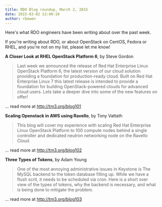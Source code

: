 ```yaml
---
title: RDO Blog roundup, March 2, 2015
date: 2015-03-02 13:49:19
author: rbowen
---
```


Here's what RDO engineers have been writing about over the past week.

If you're writing about RDO, or about OpenStack on CentOS, Fedora or RHEL, and you're not on my list, please let me know!

**A Closer Look at RHEL OpenStack Platform 6**, by Steve Gordon

> Last week we announced the release of Red Hat Enterprise Linux OpenStack Platform 6, the latest version of our cloud solution providing a foundation for production-ready cloud. Built on Red Hat Enterprise Linux 7 this latest release is intended to provide a foundation for building OpenStack-powered clouds for advanced cloud users. Lets take a deeper dive into some of the new features on offer!

... read more at http://tm3.org/blog101

**Scaling Openstack in AWS using Ravello**, by Tony Vattath

> This blog will cover my experience with scaling Red Hat Enterprise Linux OpenStack Platform to 100 compute nodes behind a single controller and dedicated neutron networking node on the Ravello Cloud.

... read more at http://tm3.org/blog102

**Three Types of Tokens**, by Adam Young

> One of the most annoying administrative issues in Keystone is The MySQL backend to the token database filling up. While we have a flush scrit, it needs to be scheduled via cron. Here is a short over view of the types of tokens, why the backend is necessary, and what is being done to mitigate the problem.

... read more at http://tm3.org/blog103